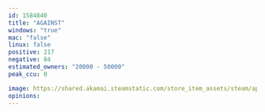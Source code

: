 ```yaml
---
id: 1584840
title: "AGAINST"
windows: "true"
mac: "false"
linux: false
positive: 217
negative: 84
estimated_owners: "20000 - 50000"
peak_ccu: 0

image: https://shared.akamai.steamstatic.com/store_item_assets/steam/apps/1584840/header.jpg?t=1715173879
opinions:
---
```

